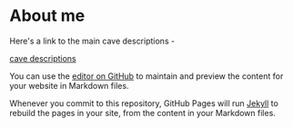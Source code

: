 # About me


Here's a link to the main cave descriptions - 

[cave descriptions](https://tr1813.github.io/ancient-ice-in-austria/html/index.html)

You can use the [editor on GitHub](https://github.com/tr1813/tr1813.github.io/edit/main/index.md) to maintain and preview the content for your website in Markdown files.

Whenever you commit to this repository, GitHub Pages will run [Jekyll](https://jekyllrb.com/) to rebuild the pages in your site, from the content in your Markdown files.
